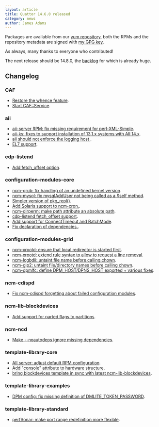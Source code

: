 ```yaml
---
layout: article
title: Quattor 14.6.0 released
category: news
author: James Adams
---
```


Packages are available from our [yum repository](http://yum.quattor.org/14.6.0/), both the RPMs and the repository metadata are signed with [my GPG key](http://yum.quattor.org/GPG/RPM-GPG-KEY-quattor-jrha).

As always, many thanks to everyone who contributed!

The next release should be 14.8.0, the [backlog](https://gist.github.com/jrha/4f42a3757aea4d2054e8) for which is already huge.


Changelog
---------

### CAF
* [Restore the whence feature](https://github.com/quattor/CAF/pull/19).
* [Start CAF::Service](https://github.com/quattor/CAF/pull/15).

### aii
* [aii-server RPM: fix missing requirement for perl-XML-Simple](https://github.com/quattor/aii/pull/73).
* [aii-ks: fixes to support installation of 13.1.x systems with AII 14.x](https://github.com/quattor/aii/pull/68).
* [aii should not enforce the logging host ](https://github.com/quattor/aii/pull/71).
* [EL7 support](https://github.com/quattor/aii/pull/60).

### cdp-listend
* [Add fetch_offset option](https://github.com/quattor/cdp-listend/pull/3).

### configuration-modules-core
* [ncm-grub: fix handling of an undefined kernel version](https://github.com/quattor/configuration-modules-core/pull/231).
* [ncm-mysql: fix mysqlAddUser not being called as a $self method](https://github.com/quattor/configuration-modules-core/pull/235).
* [Simpler version of pkg_repl()](https://github.com/quattor/configuration-modules-core/pull/185).
* [Add Solaris support to ncm-cron.](https://github.com/quattor/configuration-modules-core/pull/201).
* [ncm-dirperm: make path attribute an absolute path](https://github.com/quattor/configuration-modules-core/pull/218).
* [cdp-listend fetch_offset support](https://github.com/quattor/configuration-modules-core/pull/220).
* [Add support for ConnectTimeout and BatchMode](https://github.com/quattor/configuration-modules-core/pull/219).
* [Fix declaration of dependencies.](https://github.com/quattor/configuration-modules-core/pull/216).

### configuration-modules-grid
* [ncm-xrootd: ensure that local redirector is started first](https://github.com/quattor/configuration-modules-grid/pull/27).
* [ncm-xrootd: extend rule syntax to allow to request a line removal](https://github.com/quattor/configuration-modules-grid/pull/20).
* [ncm-lcgbdii: untaint file name before calling chown](https://github.com/quattor/configuration-modules-grid/pull/23).
* [ncm-gip2: untaint file/directory names before calling chown](https://github.com/quattor/configuration-modules-grid/pull/22).
* [ncm-dpmlfc: define DPM_HOST/DPNS_HOST exported + various fixes](https://github.com/quattor/configuration-modules-grid/pull/19).

### ncm-cdispd
* [Fix ncm-cdispd forgetting about failed configuration modules](https://github.com/quattor/ncm-cdispd/pull/6).

### ncm-lib-blockdevices
* [Add support for parted flags to partitions](https://github.com/quattor/ncm-lib-blockdevices/pull/31).

### ncm-ncd
* [Make --noautodeps ignore missing dependencies](https://github.com/quattor/ncm-ncd/pull/22).

### template-library-core
* [AII server: adjust default RPM configuration](https://github.com/quattor/template-library-core/pull/52).
* [Add "console" attribute to hardware structure](https://github.com/quattor/template-library-core/pull/42).
* [bring blockdevices template in sync with latest ncm-lib-blockdevices](https://github.com/quattor/template-library-core/pull/49).

### template-library-examples
* [DPM config: fix missing definition of DMLITE_TOKEN_PASSWORD](https://github.com/quattor/template-library-examples/pull/14).

### template-library-standard
* [perfSonar: make port range redefinition more flexible](https://github.com/quattor/template-library-standard/pull/24).
